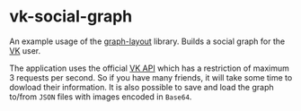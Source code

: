 # vk-social-graph
An example usage of the [graph-layout](https://github.com/cognice/graph-layout) library.
Builds a social graph for the [VK](https://vk.com) user.

The application uses the official [VK API](https://vk.com/dev/manuals) which has a restriction of maximum 3 requests per second. So if you have many friends, it will take some time to dowload their information.
It is also possible to save and load the graph to/from `JSON` files with images encoded in `Base64`.
